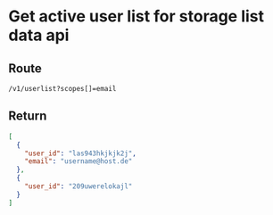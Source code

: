 # Get active user list for storage list data api


## Route

```
/v1/userlist?scopes[]=email
```



## Return

```json
[
  {
    "user_id": "las943hkjkjk2j",
    "email": "username@host.de"
  },
  {
    "user_id": "209uwerelokajl"
  }
]
```


